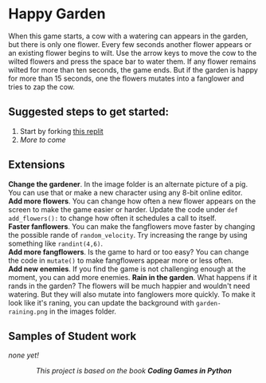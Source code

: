 Happy Garden
===========
When this game starts, a cow with a watering can appears in the garden, but there is only one flower. Every few seconds another flower appears or an existing flower begins to wilt. Use the arrow keys to move the cow to the wilted flowers and press the space bar to water them. If any flower remains wilted for more than ten seconds, the game ends. But if the garden is happy for more than 15 seconds, one the flowers mutates into a fanglower and tries to zap the cow.

Suggested steps to get started:
---------------------------------
1. Start by forking [this replit](https://replit.com/@MrSimonLowell/HappyGardenBase)
2. *More to come*

Extensions
----------------------------------------------
**Change the gardener**. In the image folder is an alternate picture of a pig. You can use that or make a new character using any 8-bit online editor.   
**Add more flowers**. You can change how often a new flower appears on the screen to make the game easier or harder. Update the code under `def add_flowers():` to change how often it schedules a call to itself.   
**Faster fanflowers**. You can make the fangflowers move faster by changing the possible rande of `random_velocity`. Try increasing the range by using something like `randint(4,6)`.   
**Add more fangflowers**. Is the game to hard or too easy? You can change the code in `mutate()` to make fangflowers appear more or less often.   
**Add new enemies**. If you find the game is not challenging enough at the moment, you can add more enemies. 
**Rain in the garden**. What happens if it rands in the garden? The flowers will be much happier and wouldn't need watering. But they will also mutate into fanglowers more quickly. To make it look like it's raning, you can update the background with `garden-raining.png` in the images folder.

Samples of Student work
-----------------------
*none yet!*   
   
      
      
      
<p align="center"><i>This project is based on the book <b>Coding Games in Python</b></i></p>
